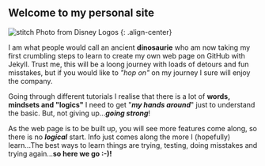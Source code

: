 ## Welcome to my personal site

![stitch]({{site.baseurl}}/assets/images/disney-stitch-7173_disney-logo.png) Photo from Disney Logos {: .align-center} 

I am what people would call an ancient **dinosaurie** who am now taking my first crumbling steps to learn to create my own web page on GitHub with Jekyll.
Trust me, this will be a loong journey with loads of detours and fun misstakes, but if you would like to _"hop on"_ on my journey I sure will enjoy the company. 

Going through different tutorials I realise that there is a lot of **words, mindsets and "logics"** I need to get "**_my hands around_**" just to understand the basic. But, not giving up...**_going strong_**!

As the web page is to be built up, you will see more features come along, so there is no **_logical_** start. Info just comes along the more I (hopefully) learn...The best ways to learn things are trying, testing, doing misstakes and trying again...**so here we go :-)!**




